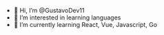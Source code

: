 - 👋 Hi, I’m @GustavoDev11
- 👀 I’m interested in learning languages
- 🌱 I’m currently learning React, Vue, Javascript, Go

<!---
gustavoca11/gustavoca11 is a ✨ special ✨ repository because its `README.md` (this file) appears on your GitHub profile.
You can click the Preview link to take a look at your changes.
--->
